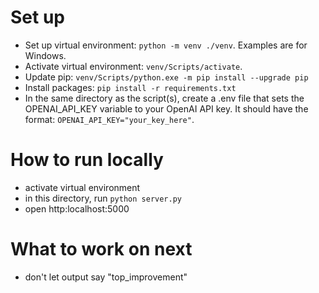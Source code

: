 # Set up
- Set up virtual environment: `python -m venv ./venv`. Examples are for Windows.
- Activate virtual environment: `venv/Scripts/activate`.
- Update pip: `venv/Scripts/python.exe -m pip install --upgrade pip`
- Install packages: `pip install -r requirements.txt`
- In the same directory as the script(s), create a .env file that sets the OPENAI_API_KEY variable to your OpenAI API key. It should have the format: `OPENAI_API_KEY="your_key_here"`.

# How to run locally
- activate virtual environment
- in this directory, run `python server.py`
- open http:localhost:5000

# What to work on next
- don't let output say "top_improvement"
